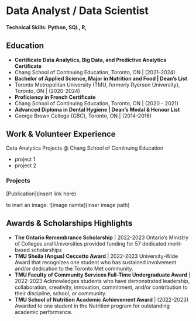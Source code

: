 # Data Analyst / Data Scientist 

#### Technical Skills: Python, SQL, R, 

## Education
- **Certificate Data Analytics, Big Data, and Predictive Analytics Certificate**
- Chang School of Continuing Education, Toronto, ON | (2021-2024)
- **Bachelor of Applied Science, Major in Nutrition and Food | Dean’s List**
- Toronto Metropolitan University (TMU, formerly Ryerson University), Toronto, ON | (2020-2024)
- **Proficiency in French Certificate**
- Chang School of Continuing Education, Toronto, ON | (2020 - 2021)
- **Advanced Diploma in Dental Hygiene | Dean’s Medal &  Honour List**
- George Brown College (GBC), Toronto, ON | (2014-2016)

## Work & Volunteer Experience
Data Analytics Projects @ Chang School of Continuing Education
- project 1
- project 2

### Projects

[Publication](insert link here)

to insrt an image:
![image namte](inser image path)

## Awards & Scholarships Highlights
- **The Ontario Remembrance Scholarship**	| 2022-2023
Ontario’s Ministry of Colleges and Universities provided funding for 57 dedicated merit-based scholarships
- **TMU Sheila (Angus) Ceccetto Award** |	2022-2023
University-Wide Award that recognizes one student who has sustained involvement and/or dedication to the Toronto Met community.
- **TMU Faculty of Community Services Full-Time Undergraduate Award** |	2022-2023
Acknowledges students who have demonstrated leadership, collaboration, creativity, innovation, commitment, and/or contribution to their discipline, school, or community.
- **TMU School of Nutrition Academic Achievement Award** |	(2022-2023)
Awarded to one student in the Nutrition program for outstanding academic performance.
